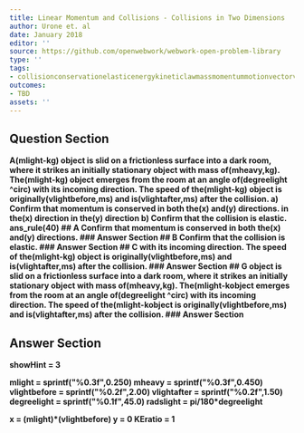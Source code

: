 ```yaml
---
title: Linear Momentum and Collisions - Collisions in Two Dimensions
author: Urone et. al
date: January 2018
editor: ''
source: https://github.com/openwebwork/webwork-open-problem-library
type: ''
tags:
- collisionconservationelasticenergykineticlawmassmomentummotionvectorvelocity
outcomes:
- TBD
assets: ''
---
```


## Question Section 

<b>
A(mlight-kg) object is slid on a frictionless surface into a dark room, where it strikes an initially stationary object with mass of(mheavy,kg). The(mlight-kg) object emerges from the room at an angle of(degreelight ^circ) with its incoming direction. The speed of the(mlight-kg) object is originally(vlightbefore,ms) and is(vlightafter,ms) after the collision. 
a) Confirm that momentum is conserved in both the(x) and(y) directions.
 in the(x) direction
 in the(y) direction
b) Confirm that the collision is elastic.
ans_rule(40)
## A
Confirm that momentum is conserved in both the(x) and(y) directions.
### Answer Section
## B
Confirm that the collision is elastic.
### Answer Section
## C
with its incoming direction. The speed of the(mlight-kg) object is originally(vlightbefore,ms) and is(vlightafter,ms) after the collision. 
### Answer Section
## G
object is slid on a frictionless surface into a dark room, where it strikes an initially stationary object with mass of(mheavy,kg). The(mlight-kobject emerges from the room at an angle of(degreelight ^circ) with its incoming direction. The speed of the(mlight-kobject is originally(vlightbefore,ms) and is(vlightafter,ms) after the collision. 
### Answer Section


## Answer Section

showHint = 3

mlight = sprintf("%0.3f",0.250)
mheavy = sprintf("%0.3f",0.450)
vlightbefore = sprintf("%0.2f",2.00)
vlightafter = sprintf("%0.2f",1.50)
degreelight = sprintf("%0.1f",45.0)
radslight = pi/180*degreelight

x = (mlight)*(vlightbefore)
y = 0
KEratio = 1
